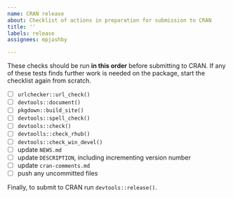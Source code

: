 ```yaml
---
name: CRAN release
about: Checklist of actions in preparation for submission to CRAN
title: ''
labels: release
assignees: mpjashby

---
```


These checks should be run **in this order** before submitting to CRAN. If any of these tests finds further work is needed on the package, start the checklist again from scratch.

- [ ] `urlchecker::url_check()`
- [ ]  `devtools::document()`
- [ ] `pkgdown::build_site()`
- [ ] `devtools::spell_check()`
- [ ] `devtools::check()`
- [ ] `devtoolls::check_rhub()`
- [ ] `devtools::check_win_devel()`
- [ ] update `NEWS.md`
- [ ] update `DESCRIPTION`, including incrementing version number
- [ ] update `cran-comments.md`
- [ ] push any uncommitted files

Finally, to submit to CRAN run `devtools::release()`.
